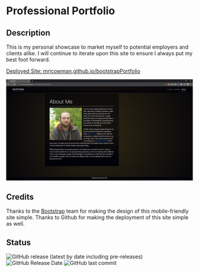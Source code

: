 # Professional Portfolio

## Description
This is my personal showcase to market myself to potential employers and clients alike. I will continue to iterate upon this site to ensure I always put my best foot forward.

[Deployed Site: mrjcowman.github.io/bootstrapPortfolio](https://mrjcowman.github.io/bootstrapPortfolio/)

![Screencap of Site](assets/images/screencap.png)

## Credits
Thanks to the [Bootstrap](https://getbootstrap.com/) team for making the design of this mobile-friendly site simple.
Thanks to Github for making the deployment of this site simple as well.

## Status
![GitHub release (latest by date including pre-releases)](https://img.shields.io/github/v/release/mrjcowman/bootstrapPortfolio?include_prereleases&style=for-the-badge) ![GitHub Release Date](https://img.shields.io/github/release-date-pre/mrjcowman/bootstrapPortfolio?style=for-the-badge)
![GitHub last commit](https://img.shields.io/github/last-commit/mrjcowman/bootstrapPortfolio?style=for-the-badge)
